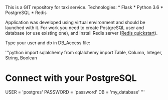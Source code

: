 This is a GIT repository for taxi service.
Technologies: 
	* Flask
	* Python 3.6
	* PostgreSQL
	* Redis

Application was developed using virtual environment and should be launched with it. For work you need to create PostgreSQL user and database (or use existing one), and install Redis server ([Redis quickstart](https://redis.io/topics/quickstart)). 

Type your user and db in DB_Access file:

'''python
import sqlalchemy
from sqlalchemy import Table, Column, Integer, String, Boolean

# Connect with your PostgreSQL
USER = 'postgres'
PASSWORD = 'password'
DB = 'my_database'
'''
